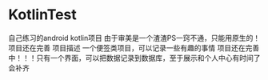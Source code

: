 # KotlinTest
自己练习的android kotlin项目
由于审美是一个渣渣PS一窍不通，只能用原生的！
项目还在完善
项目描述
  一个便签类项目，可以记录一些有趣的事情
项目还在完善中！！！只有一个界面，可以把数据记录到数据库，至于展示和个人中心有时间了会补齐
